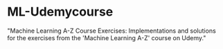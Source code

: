 # ML-Udemycourse
"Machine Learning A-Z Course Exercises: Implementations and solutions for the exercises from the 'Machine Learning A-Z' course on Udemy."
